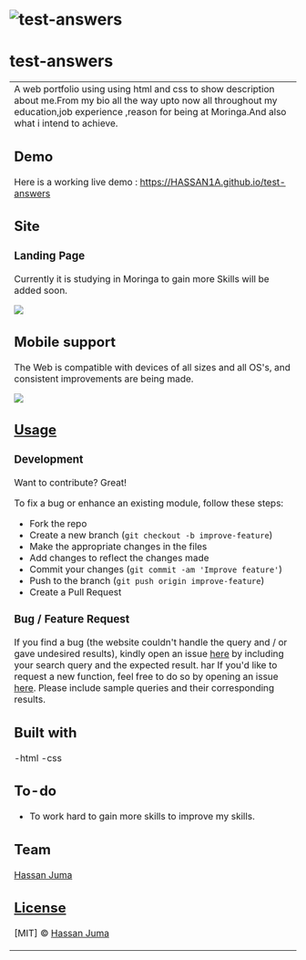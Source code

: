 # ![test-answers](https://HASSAN1A.github.io/)
# test-answers
<table>
<tr>
<td>
  A web portfolio using using html and css to show description about me.From my bio all the way upto now all throughout my education,job experience ,reason for being at Moringa.And also what i intend to achieve.


## Demo
Here is a working live demo :  https://HASSAN1A.github.io/test-answers


## Site

### Landing Page
Currently it is studying in Moringa to gain more Skills  will be added soon.

![](https://HASSAN1A.github.github.io/test-answers)



## Mobile support
The Web is compatible with devices of all sizes and all OS's, and consistent improvements are being made.

![](https://HASSAN1A.github.io/test-answers)




## [Usage](https://HASSAN1A.github.io/test-answers) 

### Development
Want to contribute? Great!

To fix a bug or enhance an existing module, follow these steps:

- Fork the repo
- Create a new branch (`git checkout -b improve-feature`)
- Make the appropriate changes in the files
- Add changes to reflect the changes made
- Commit your changes (`git commit -am 'Improve feature'`)
- Push to the branch (`git push origin improve-feature`)
- Create a Pull Request 

### Bug / Feature Request

If you find a bug (the website couldn't handle the query and / or gave undesired results), kindly open an issue [here](https://github.com/HASSAN1A/WebApp/issues/new) by including your search query and the expected result.
har
If you'd like to request a new function, feel free to do so by opening an issue [here](https://github.com/HASSAN1A//issues/newtest-answers). Please include sample queries and their corresponding results.


## Built with
-html
-css


## To-do
- To work hard to gain more skills to improve my skills.

## Team

[Hassan Juma ](https://github.com/HASSAN1A)

## [License](https://github.com/HASSAN1A/test-answers/blob/master/LICENSE.md)

[MIT] © [Hassan Juma ](https://github.com/HASSAN1A)

